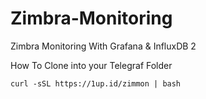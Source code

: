 # Zimbra-Monitoring
Zimbra Monitoring With Grafana &amp; InfluxDB 2

How To Clone into your Telegraf Folder
```
curl -sSL https://1up.id/zimmon | bash
```
